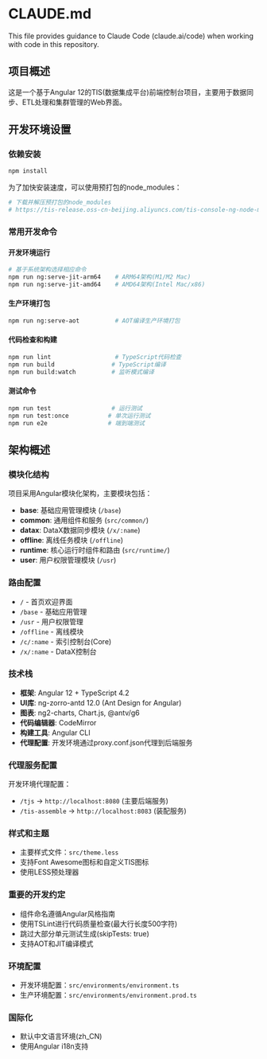 # CLAUDE.md

This file provides guidance to Claude Code (claude.ai/code) when working with code in this repository.

## 项目概述

这是一个基于Angular 12的TIS(数据集成平台)前端控制台项目，主要用于数据同步、ETL处理和集群管理的Web界面。

## 开发环境设置

### 依赖安装
```bash
npm install
```

为了加快安装速度，可以使用预打包的node_modules：
```bash
# 下载并解压预打包的node_modules
# https://tis-release.oss-cn-beijing.aliyuncs.com/tis-console-ng-node-modules.tar
```

### 常用开发命令

#### 开发环境运行
```bash
# 基于系统架构选择相应命令
npm run ng:serve-jit-arm64    # ARM64架构(M1/M2 Mac)
npm run ng:serve-jit-amd64    # AMD64架构(Intel Mac/x86)
```

#### 生产环境打包
```bash
npm run ng:serve-aot          # AOT编译生产环境打包
```

#### 代码检查和构建
```bash
npm run lint                  # TypeScript代码检查
npm run build                # TypeScript编译
npm run build:watch          # 监听模式编译
```

#### 测试命令
```bash
npm run test                 # 运行测试
npm run test:once           # 单次运行测试
npm run e2e                 # 端到端测试
```

## 架构概述

### 模块化结构
项目采用Angular模块化架构，主要模块包括：

- **base**: 基础应用管理模块 (`/base`)
- **common**: 通用组件和服务 (`src/common/`)
- **datax**: DataX数据同步模块 (`/x/:name`)
- **offline**: 离线任务模块 (`/offline`)
- **runtime**: 核心运行时组件和路由 (`src/runtime/`)
- **user**: 用户权限管理模块 (`/usr`)

### 路由配置
- `/` - 首页欢迎界面
- `/base` - 基础应用管理
- `/usr` - 用户权限管理 
- `/offline` - 离线模块
- `/c/:name` - 索引控制台(Core)
- `/x/:name` - DataX控制台

### 技术栈
- **框架**: Angular 12 + TypeScript 4.2
- **UI库**: ng-zorro-antd 12.0 (Ant Design for Angular)
- **图表**: ng2-charts, Chart.js, @antv/g6
- **代码编辑器**: CodeMirror
- **构建工具**: Angular CLI
- **代理配置**: 开发环境通过proxy.conf.json代理到后端服务

### 代理服务配置
开发环境代理配置：
- `/tjs` -> `http://localhost:8080` (主要后端服务)
- `/tis-assemble` -> `http://localhost:8083` (装配服务)

### 样式和主题
- 主要样式文件：`src/theme.less`
- 支持Font Awesome图标和自定义TIS图标
- 使用LESS预处理器

### 重要的开发约定
- 组件命名遵循Angular风格指南
- 使用TSLint进行代码质量检查(最大行长度500字符)
- 跳过大部分单元测试生成(skipTests: true)
- 支持AOT和JIT编译模式

### 环境配置
- 开发环境配置：`src/environments/environment.ts`
- 生产环境配置：`src/environments/environment.prod.ts`

### 国际化
- 默认中文语言环境(zh_CN)
- 使用Angular i18n支持